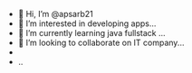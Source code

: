 - 👋 Hi, I’m @apsarb21
- 👀 I’m interested in  developing apps...
- 🌱 I’m currently learning java fullstack ...
- 💞️ I’m looking to collaborate on  IT company...
- 
- ..

<!---
apsarb21/apsarb21 is a ✨ special ✨ repository because its `README.md` (this file) appears on your GitHub profile.
You can click the Preview link to take a look at your changes.
--->
